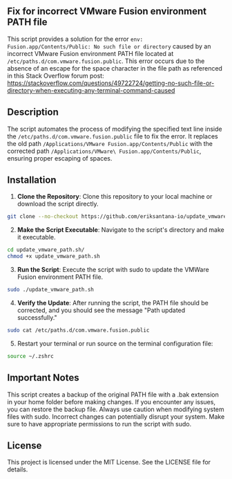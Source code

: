 ## Fix for incorrect VMware Fusion environment PATH file

This script provides a solution for the error `env: Fusion.app/Contents/Public: No such file or directory` caused by an incorrect VMware Fusion environment PATH file located at `/etc/paths.d/com.vmware.fusion.public`. This error occurs due to the absence of an escape for the space character in the file path as referenced in this Stack Overflow forum post: https://stackoverflow.com/questions/49722724/getting-no-such-file-or-directory-when-executing-any-terminal-command-caused

## Description

The script automates the process of modifying the specified text line inside the `/etc/paths.d/com.vmware.fusion.public` file to fix the error. It replaces the old path `/Applications/VMware Fusion.app/Contents/Public` with the corrected path `/Applications/VMware\ Fusion.app/Contents/Public`, ensuring proper escaping of spaces.

## Installation

1. **Clone the Repository**: Clone this repository to your local machine or download the script directly.

```bash
git clone --no-checkout https://github.com/eriksantana-io/update_vmware_path.sh.git
```

2. **Make the Script Executable**: Navigate to the script's directory and make it executable.

``` bash
cd update_vmware_path.sh/
chmod +x update_vmware_path.sh
```

3. **Run the Script**: Execute the script with sudo to update the VMWare Fusion environment PATH file.
``` bash
sudo ./update_vmware_path.sh
```

4. **Verify the Update**: After running the script, the PATH file should be corrected, and you should see the message "Path updated successfully."
``` bash
sudo cat /etc/paths.d/com.vmware.fusion.public
```
5. Restart your terminal or run source on the terminal configuration file:
```bash
source ~/.zshrc
```

## Important Notes
This script creates a backup of the original PATH file with a .bak extension in your home folder before making changes. If you encounter any issues, you can restore the backup file. Always use caution when modifying system files with sudo. Incorrect changes can potentially disrupt your system. Make sure to have appropriate permissions to run the script with sudo.

## License
This project is licensed under the MIT License. See the LICENSE file for details.
